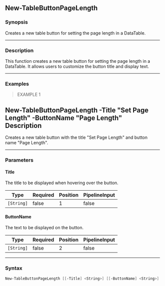 New-TableButtonPageLength
-------------------------

### Synopsis
Creates a new table button for setting the page length in a DataTable.

---

### Description

This function creates a new table button for setting the page length in a DataTable. It allows users to customize the button title and display text.

---

### Examples
> EXAMPLE 1

New-TableButtonPageLength -Title "Set Page Length" -ButtonName "Page Length"
Description
-----------
Creates a new table button with the title "Set Page Length" and button name "Page Length".

---

### Parameters
#### **Title**
The title to be displayed when hovering over the button.

|Type      |Required|Position|PipelineInput|
|----------|--------|--------|-------------|
|`[String]`|false   |1       |false        |

#### **ButtonName**
The text to be displayed on the button.

|Type      |Required|Position|PipelineInput|
|----------|--------|--------|-------------|
|`[String]`|false   |2       |false        |

---

### Syntax
```PowerShell
New-TableButtonPageLength [[-Title] <String>] [[-ButtonName] <String>] [<CommonParameters>]
```
